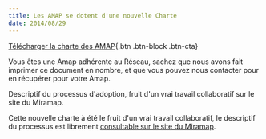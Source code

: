 ```yaml
---
title: Les AMAP se dotent d'une nouvelle Charte
date: 2014/08/29
---
```


[Télécharger la charte des AMAP](telechargements/charte-des-amap.pdf){.btn .btn-block .btn-cta}

Vous êtes une Amap adhérente au Réseau, sachez que nous avons fait imprimer ce document en nombre, et que vous pouvez nous contacter pour en récupérer pour votre Amap.

Descriptif du processus d'adoption, fruit d'un vrai travail collaboratif sur le site du Miramap.

Cette nouvelle charte à été le fruit d'un vrai travail collaboratif, le descriptif du processus est librement [consultable sur le site du Miramap](http://miramap.org/LA-CHARTE-DES-AMAP-2014.html).

